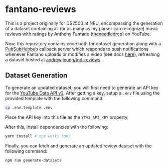 # fantano-reviews

This is a project originally for DS2500 at NEU, encompassing the generation of a dataset containing
all (or as many as my parser can recognize) music reviews with ratings by Anthony Fantano
([theneedledrop](https://www.youtube.com/user/theneedledrop)) on YouTube.

Now, this repository contains code both for dataset generation along with a
[PubSubHubbub](https://github.com/pubsubhubbub/) callback server which responds to push
notifications whenever Fantano uploads or modifies a video (see docs
[here](https://developers.google.com/youtube/v3/guides/push_notifications)), refreshing a dataset
hosted at [andrewjleung/tnd-reviews](https://github.com/andrewjleung/tnd-reviews).

## Dataset Generation

To generate an updated dataset, you will first need to generate an API key for the [YouTube Data
API v3](https://cloud.google.com/docs/authentication/api-keys?authuser=1). After getting a key,
setup a `.env` file using the provided template with the following command:

```bash
cp .env.template .env
```

Place the API key into this file as the `YTV3_API_KEY` property.

After this, install dependencies with the following:

```bash
yarn install # npm works too!
```

Finally, you can fetch and generate an updated review dataset with the following command:

```python
npm run generate-datasets
```
